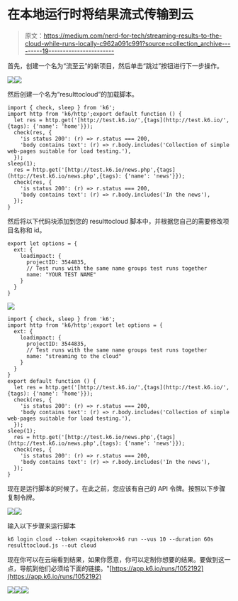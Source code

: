 # 在本地运行时将结果流式传输到云

> 原文：<https://medium.com/nerd-for-tech/streaming-results-to-the-cloud-while-runs-locally-c962a091c991?source=collection_archive---------19----------------------->

首先，创建一个名为“流至云”的新项目，然后单击“跳过”按钮进行下一步操作。

![](img/43d16087f9102a7d017600a1a91ee76c.png)![](img/8039c6a85b0dbcfc07275a4ae49ec2ff.png)

然后创建一个名为“resulttocloud”的加载脚本。

```
import { check, sleep } from 'k6';
import http from 'k6/http';export default function () {
  let res = http.get('[http://test.k6.io/',{tags](http://test.k6.io/',{tags): {'name': 'home'}});
  check(res, {
    'is status 200': (r) => r.status === 200,
    'body contains text': (r) => r.body.includes('Collection of simple web-pages suitable for load testing.'),
  });
sleep(1);
  res = http.get('[http://test.k6.io/news.php',{tags](http://test.k6.io/news.php',{tags): {'name': 'news'}});
  check(res, {
    'is status 200': (r) => r.status === 200,
    'body contains text': (r) => r.body.includes('In the news'),
  });
}
```

然后将以下代码块添加到您的 resulttocloud 脚本中，并根据您自己的需要修改项目名称和 id。

```
export let options = {
  ext: {
    loadimpact: {
      projectID: 3544835,
      // Test runs with the same name groups test runs together
      name: "YOUR TEST NAME"
    }
  }
}
```

![](img/47b2e3b6aa3a1129f362178880a1bbf7.png)

```
import { check, sleep } from 'k6';
import http from 'k6/http';export let options = {
  ext: {
    loadimpact: {
      projectID: 3544835,
      // Test runs with the same name groups test runs together
      name: "streaming to the cloud"
    }
  }
}
export default function () {
  let res = http.get('[http://test.k6.io/',{tags](http://test.k6.io/',{tags): {'name': 'home'}});
  check(res, {
    'is status 200': (r) => r.status === 200,
    'body contains text': (r) => r.body.includes('Collection of simple web-pages suitable for load testing.'),
  });
sleep(1);
  res = http.get('[http://test.k6.io/news.php',{tags](http://test.k6.io/news.php',{tags): {'name': 'news'}});
  check(res, {
    'is status 200': (r) => r.status === 200,
    'body contains text': (r) => r.body.includes('In the news'),
  });
}
```

现在是运行脚本的时候了。在此之前，您应该有自己的 API 令牌。按照以下步骤复制令牌。

![](img/923a0baa660d88c6e36f7fa8a0271443.png)![](img/7bb79bf5f43aeeeb3e9781b801ea0217.png)

输入以下步骤来运行脚本

```
k6 login cloud --token <<apitoken>>k6 run --vus 10 --duration 60s resulttocloud.js --out cloud
```

现在你可以在云端看到结果，如果你愿意，你可以定制你想要的结果。要做到这一点，导航到他们必须给下面的链接。"[https://app.k6.io/runs/1052192](https://app.k6.io/runs/1052192)

![](img/ec33636db8daed3b639f97c0156a7c28.png)![](img/1e9e431276226cf056eb9092724dad44.png)![](img/8f435202ca7c646905f9788a9cea26f9.png)